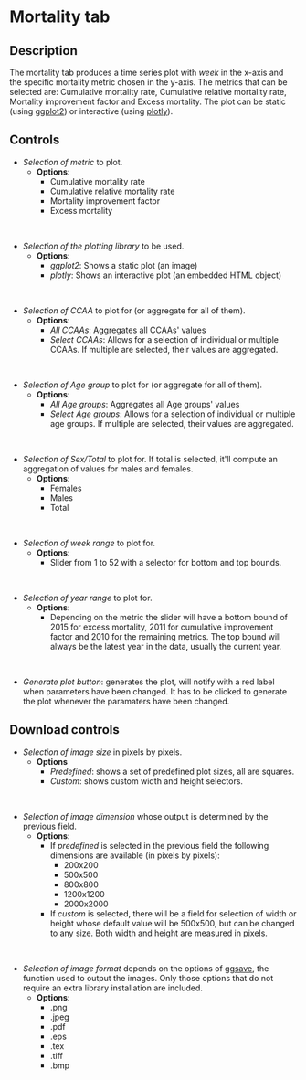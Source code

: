 # Mortality tab

## Description

The mortality tab produces a time series plot with *week* in the x-axis and the specific mortality metric chosen in the y-axis. The metrics that can be selected are: Cumulative mortality rate, Cumulative relative mortality rate, Mortality improvement factor and Excess mortality. The plot can be static (using [ggplot2](https://ggplot2.tidyverse.org/reference/ggplot.html)) or interactive (using [plotly](https://plotly.com/r/)).

## Controls

+  *Selection of metric* to plot.
    + **Options**:
      +  Cumulative mortality rate
      +  Cumulative relative mortality rate
      +  Mortality improvement factor
      +  Excess mortality

&nbsp;

+   *Selection of the plotting library* to be used.
    + **Options**:
      + *ggplot2*: Shows a static plot (an image)
      + *plotly*: Shows an interactive plot (an embedded HTML object)

&nbsp;

+   *Selection of CCAA* to plot for (or aggregate for all of them).
    + **Options**:
      + *All CCAAs*: Aggregates all CCAAs' values
      + *Select CCAAs*: Allows for a selection of individual or multiple CCAAs. If multiple are selected, their values are aggregated.

&nbsp;

+ *Selection of Age group* to plot for (or aggregate for all of them).
    + **Options**:
      + *All Age groups*: Aggregates all Age groups' values
      + *Select Age groups*: Allows for a selection of individual or multiple age groups. If multiple are selected, their values are aggregated.

&nbsp;

+ *Selection of Sex/Total* to plot for. If total is selected, it'll compute an aggregation of values for males and females.
    + **Options**:
      + Females
      + Males
      + Total

&nbsp;

+ *Selection of week range* to plot for.
  + **Options**:
    + Slider from 1 to 52 with a selector for bottom and top bounds.

&nbsp;

+ *Selection of year range* to plot for.
  + **Options**:
    + Depending on the metric the slider will have a bottom bound of 2015 for excess mortality, 2011 for cumulative improvement factor and 2010 for the remaining metrics. The top bound will always be the latest year in the data, usually the current year.

&nbsp;

+ *Generate plot button*: generates the plot, will notify with a red label when parameters have been changed. It has to be clicked to generate the plot whenever the paramaters have been changed.

## Download controls

+ *Selection of image size* in pixels by pixels.
  + **Options** 
    + *Predefined*: shows a set of predefined plot sizes, all are squares.
    + *Custom*: shows custom width and height selectors.

&nbsp;

+ *Selection of image dimension* whose output is determined by the previous field. 
  + **Options**:
    + If *predefined* is selected in the previous field the following dimensions are available (in pixels by pixels):
      + 200x200
      + 500x500
      + 800x800
      + 1200x1200
      + 2000x2000
    + If *custom* is selected, there will be a field for selection of width or height whose default value will be 500x500, but can be changed to any size. Both width and height are measured in pixels.

&nbsp;

+ *Selection of image format* depends on the options of [ggsave](https://ggplot2.tidyverse.org/reference/ggsave.html), the function used to output the images. Only those options that do not require an extra library installation are included.
  + **Options**:
    + .png
    + .jpeg
    + .pdf
    + .eps
    + .tex
    + .tiff
    + .bmp